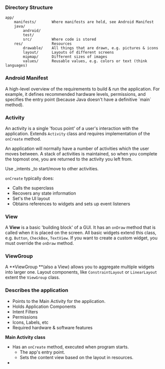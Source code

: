 ### Directory Structure

```
app/
    manifests/       Where manifests are held, see Android Manifest
    java/
        android/
        test/
        src/         Where code is stored
    res/             Resources
        drawable/    All things that are drawn, e.g. pictures & icons
        layout/      Layouts of different screens
        mipmap/      Different sizes of images
        values/      Reusable values, e.g. colors or text (think languages)
```

### Android Manifest

A high-level overview of the requirements to build & run the application. For example, it defines recommended hardware levels, permissions, and specifies the entry point \(because Java doesn't have a definitive \`main\` method\).

### Activity

An activity is a single 'focus point' of a user's interaction with the application. Extends `Activity` class and requires implementation of the `onCreate` method.

An application will normally have a number of activities which the user moves between. A stack of activities is maintained, so when you complete the topmost one, you are returned to the activity you left from.

Use _intents _to start/move to other activities.

`onCreate` typically does:

* Calls the superclass
* Recovers any state information
* Set's the UI layout
* Obtains references to widgets and sets up event listeners

### View

A **View** is a basic 'building block' of a GUI. It has an `onDraw` method that is called when it is placed on the screen. All basic widgets extend this class, e.g. `Button`, `CheckBox`, `TextView`. If you want to create a custom widget, you must override the `onDraw` method.

### ViewGroup

A **ViewGroup **\(also a View\) allows you to aggregate multiple widgets into larger one. Layout components, like `ConstraintLayout` or `LinearLayout` extent the `ViewGroup` class.

### Describes the application

* Points to the Main Activity for the application.
* Holds Application Components
* Intent Filters
* Permissions
* Icons, Labels, etc
* Required hardware & software features

**Main Activity class**

* Has an `onCreate` method, executed when program starts.
  * The app's entry point.
  * Sets the content view based on the layout in resources.
* 


